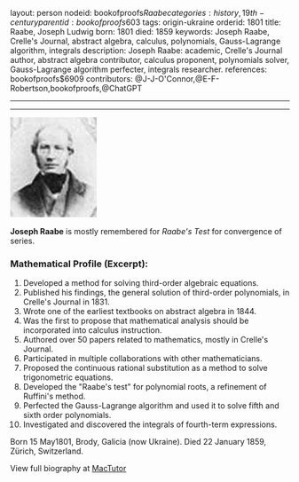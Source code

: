 layout: person
nodeid: bookofproofs$Raabe
categories: history,19th-century
parentid: bookofproofs$603
tags: origin-ukraine
orderid: 1801
title: Raabe, Joseph Ludwig
born: 1801
died: 1859
keywords: Joseph Raabe, Crelle's Journal, abstract algebra, calculus, polynomials, Gauss-Lagrange algorithm, integrals
description: Joseph Raabe: academic, Crelle's Journal author, abstract algebra contributor, calculus proponent, polynomials solver, Gauss-Lagrange algorithm perfecter, integrals researcher.
references: bookofproofs$6909
contributors: @J-J-O'Connor,@E-F-Robertson,bookofproofs,@ChatGPT

---



---

![Raabe.jpg](https://github.com/bookofproofs/bookofproofs.github.io/blob/main/_sources/_assets/images/portraits/Raabe.jpg?raw=true)

**Joseph Raabe** is mostly remembered for _Raabe's Test_ for convergence of series.

### Mathematical Profile (Excerpt):
1. Developed a method for solving third-order algebraic equations. 
2. Published his findings, the general solution of third-order polynomials, in Crelle's Journal in 1831.
3. Wrote one of the earliest textbooks on abstract algebra in 1844.
4. Was the first to propose that mathematical analysis should be incorporated into calculus instruction.
5. Authored over 50 papers related to mathematics, mostly in Crelle's Journal.
6. Participated in multiple collaborations with other mathematicians.
7. Proposed the continuous rational substitution as a method to solve trigonometric equations.
8. Developed the "Raabe's test" for polynomial roots, a refinement of Ruffini's method.
9. Perfected the Gauss-Lagrange algorithm and used it to solve fifth and sixth order polynomials.
10. Investigated and discovered the integrals of fourth-term expressions.

Born 15 May1801, Brody, Galicia (now Ukraine). Died 22 January 1859, Zürich, Switzerland.

View full biography at [MacTutor](https://mathshistory.st-andrews.ac.uk/Biographies/Raabe/)
